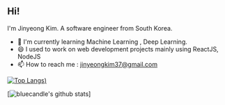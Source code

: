 ## Hi!

I'm Jinyeong Kim. A software engineer from South Korea.

- 🌱 I'm currently learning Machine Learning , Deep Learning.
- 😄 I used to work on web development projects mainly using ReactJS, NodeJS
- 📫 How to reach me : jinyeongkim37@gmail.com

[![Top Langs](https://github-readme-stats.vercel.app/api/top-langs/?username=bluecandle&layout=compact))](https://github.com/anuraghazra/github-readme-stats)

[![bluecandle's github stats](https://github-readme-stats.vercel.app/api?username=bluecandle&count_private=true&show_icons=true&theme=radical)]

<!--
**bluecandle/bluecandle** is a ✨ _special_ ✨ repository because its `README.md` (this file) appears on your GitHub profile.

Here are some ideas to get you started:

- 🔭 I’m currently working on ...
- 🌱 I’m currently learning ...
- 👯 I’m looking to collaborate on ...
- 🤔 I’m looking for help with ...
- 💬 Ask me about ...
- 📫 How to reach me: ...
- 😄 Pronouns: ...
- ⚡ Fun fact: ...
-->
